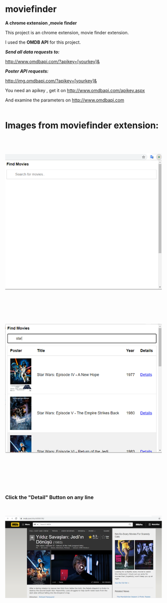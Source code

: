 # moviefinder
**A chrome extension ,movie finder**

This project is an chrome extension, movie finder extension.

I used the ****OMDB API**** for this project.

***Send all data requests to:***

http://www.omdbapi.com/?apikey=[yourkey]&

***Poster API requests:***

http://img.omdbapi.com/?apikey=[yourkey]&

You need an apikey , get it on http://www.omdbapi.com/apikey.aspx 

And examine the parameters on http://www.omdbapi.com
<br/>
<br/>
<H1>Images from moviefinder extension:<H1>
<br/>
<img src="readme_images/ex1.PNG" alt="admin crud">
<br/>
<br/>
<br/>
<br/>
<img src="readme_images/ex2.PNG" alt="admin crud">
<br/>
<br/>
<br/>
<br/>
<H3>Click the "Detail" Button on any line</H3>
<br/>
<br/>
<img src="readme_images/ex3.PNG" alt="admin crud">
<br/>
<br/>
<br/>
<br/>

